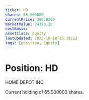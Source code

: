 ```yaml
---
ticker: HD
shares: 65.000000
currentPrice: 380.8200
marketValue: 24753.30
costBasis: 
assetClass: Equity
lastUpdated: 2025-10-18T15:19:13
tags: [position, Equity]
---
```


# Position: HD

HOME DEPOT INC

Current holding of 65.000000 shares.

